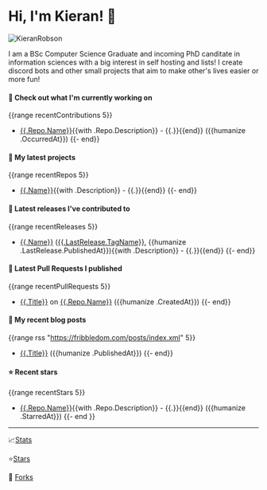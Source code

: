 
# Hi, I'm Kieran! 👋  

<p>
    <img src="https://komarev.com/ghpvc/?username=KieranRobson" alt="KieranRobson"/>       
</p>

I am a BSc Computer Science Graduate and incoming PhD canditate in information sciences with a big interest in self hosting and lists! I create discord bots and other small projects that aim to make other's lives easier or more fun!

#### 👷 Check out what I'm currently working on
{{range recentContributions 5}}
- [{{.Repo.Name}}]({{.Repo.URL}}){{with .Repo.Description}} - {{.}}{{end}} ({{humanize .OccurredAt}})
{{- end}}

#### 🌱 My latest projects
{{range recentRepos 5}}
- [{{.Name}}]({{.URL}}){{with .Description}} - {{.}}{{end}}
{{- end}}

#### 🔭 Latest releases I've contributed to
{{range recentReleases 5}}
- [{{.Name}}]({{.URL}}) ([{{.LastRelease.TagName}}]({{.LastRelease.URL}}), {{humanize .LastRelease.PublishedAt}}){{with .Description}} - {{.}}{{end}}
{{- end}}

#### 🔨 Latest Pull Requests I published
{{range recentPullRequests 5}}
- [{{.Title}}]({{.URL}}) on [{{.Repo.Name}}]({{.Repo.URL}}) ({{humanize .CreatedAt}})
{{- end}}

#### 📜 My recent blog posts
{{range rss "https://fribbledom.com/posts/index.xml" 5}}
- [{{.Title}}]({{.URL}}) ({{humanize .PublishedAt}})
{{- end}}

#### ⭐ Recent stars
{{range recentStars 5}}
- [{{.Repo.Name}}]({{.Repo.URL}}){{with .Repo.Description}} - {{.}}{{end}} ({{humanize .StarredAt}})
{{- end }}


-----
📈[Stats](/pages/STATS.md)

⭐[Stars](pages/STARRED-REPOS.md)

🍴 [Forks](https://github.com/forks-by-kieran)
